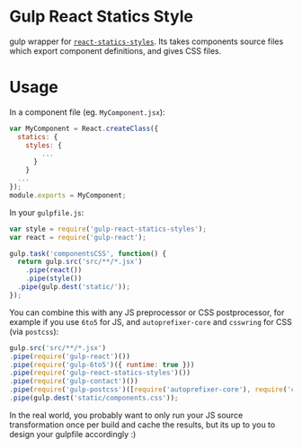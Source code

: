 Gulp React Statics Style
========================

gulp wrapper for [`react-statics-styles`](https://github.com/elierotenberg/react-statics-styles).
Its takes components source files which export component definitions, and gives CSS files.

Usage
=====

In a component file (eg. `MyComponent.jsx`):
```js
var MyComponent = React.createClass({
  statics: {
    styles: {
        ...
      }
    }
  ...
});
module.exports = MyComponent;
```

In your `gulpfile.js`:

```js
var style = require('gulp-react-statics-styles');
var react = require('gulp-react');

gulp.task('componentsCSS', function() {
  return gulp.src('src/**/*.jsx')
    .pipe(react())
    .pipe(style())
  .pipe(gulp.dest('static/'));
});
```

You can combine this with any JS preprocessor or CSS postprocessor, for example if you use `6to5` for JS, and `autoprefixer-core` and `csswring` for CSS (via `postcss`):

```js
gulp.src('src/**/*.jsx')
.pipe(require('gulp-react')())
.pipe(require('gulp-6to5')({ runtime: true }))
.pipe(require('gulp-react-statics-styles')())
.pipe(require('gulp-contact')())
.pipe(require('gulp-postcss')([require('autoprefixer-core'), require('csswring')]))
.pipe(gulp.dest('static/components.css'));
```

In the real world, you probably want to only run your JS source transformation once per build and cache the results, but its up to you to design your gulpfile accordingly :)
